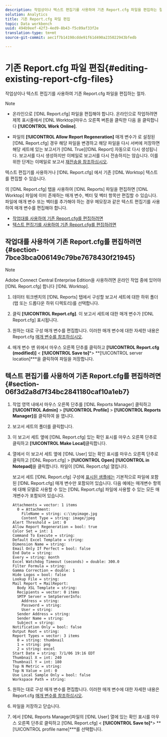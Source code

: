 ```yaml
---
description: 작업상이나 텍스트 편집기를 사용하여 기존 Report.cfg 파일을 편집하는 절차.
solution: Analytics
title: 기존 Report.cfg 파일 편집
topic: Data workbench
uuid: 494b9eef-42f3-4ed9-8b43-f5c09af33f2e
translation-type: tm+mt
source-git-commit: aec1f7b14198cdde91f61d490a235022943bfedb

---
```



# 기존 Report.cfg 파일 편집{#editing-existing-report-cfg-files}

작업상이나 텍스트 편집기를 사용하여 기존 Report.cfg 파일을 편집하는 절차.

>[!NOTE]
>
>* 온라인으로 [!DNL Report.cfg] 파일을 편집해야 합니다. 온라인으로 작업하려면 제목 표시줄에서 [!DNL Worktop]마우스 오른쪽 버튼을 클릭한 다음 을 클릭합니다 **[!UICONTROL Work Online]**.
   >
   >
* 파일의 **[!UICONTROL Allow Report Regeneration]** 매개 변수가 로 설정된 [!DNL Report.cfg] 경우 해당 파일을 변경하고 해당 파일을 다시 서버에 저장하면 해당 세트에 있는 보고서가 [!DNL True][!DNL Report] 자동으로 다시 생성됩니다. 보고서를 다시 생성하지만 이메일로 보고서를 다시 전송하지는 않습니다. 이를 위한 단계는 이메일로 보고서 [재전송을 참조하십시오](../../../../home/c-rpt-oview/c-work-rpt-sets/c-edit-ex-rpt-files/t-res-rpts-email.md#task-b0a21f1c925f4e5d82560581ae4cf607).
>



텍스트 편집기를 사용하거나 [!DNL Report.cfg] 에서 기존 [!DNL Worktop] 텍스트를 편집할 수 있습니다.

의 [!DNL Report.cfg] 탭을 사용하여 [!DNL Reports] 파일을 편집하면 [!DNL Worktop] 파일에 이미 존재하는 매개 변수, 벡터 및 벡터 항목만 편집할 수 있습니다. 파일에 매개 변수 또는 벡터를 추가해야 하는 경우 메모장과 같은 텍스트 편집기를 사용하여 매개 변수를 편집해야 합니다.

* [작업대를 사용하여 기존 Report.cfg를 편집하려면](../../../../home/c-rpt-oview/c-work-rpt-sets/c-edit-ex-rpt-files/c-edit-ex-rpt-files.md#section-7bce3bca006149c79be7678430f21945)
* [텍스트 편집기를 사용하여 기존 Report.cfg를 편집하려면](../../../../home/c-rpt-oview/c-work-rpt-sets/c-edit-ex-rpt-files/c-edit-ex-rpt-files.md#section-06f3d2a8d7f34bc2841180caf10a1eb7)

## 작업대를 사용하여 기존 Report.cfg를 편집하려면 {#section-7bce3bca006149c79be7678430f21945}

>[!NOTE]
>
>Adobe Connect Central Enterprise Edition을 사용하려면 온라인 작업 중에 있어야 [!DNL Report.cfg] 합니다 [!DNL Worktop].

1. 데이터 워크벤치의 [!DNL Reports] 탭에서 구성할 보고서 세트에 대한 하위 폴더(탭 또는 드롭다운 하위 디렉토리)를 선택합니다.
1. 클릭 **[!UICONTROL Report.cfg]**. 이 보고서 세트에 대한 매개 변수가 [!DNL Report.cfg] 표시됩니다.

1. 원하는 대로 구성 매개 변수를 편집합니다. 이러한 매개 변수에 대한 자세한 내용은 Report.cfg [매개 변수를 참조하십시오](../../../../home/c-rpt-oview/c-rpt-param-ref/c-rpt-param.md#concept-838e59d72d3f4cb29ee15f5c7eb0ceff).
1. 매개 변수 맨 위에서 마우스 오른쪽 단추를 클릭하고 **[!UICONTROL Report.cfg (modified)]** &lt; **[!UICONTROL Save to]***> **[!UICONTROL server location]***을 클릭하여 파일을 저장합니다.

## 텍스트 편집기를 사용하여 기존 Report.cfg를 편집하려면 {#section-06f3d2a8d7f34bc2841180caf10a1eb7}

1. 작업 영역 내에서 마우스 오른쪽 단추를 [!DNL Reports Manager] 클릭하고 **[!UICONTROL Admin]** > **[!UICONTROL Profile]** > **[!UICONTROL Reports Manager]**&#x200B;를 클릭하여 을 엽니다.

1. 보고서 세트의 폴더를 클릭합니다.
1. 이 보고서 세트 옆에 [!DNL Report.cfg] 있는 확인 표시를 마우스 오른쪽 단추로 클릭하고 **[!UICONTROL Make Local]**&#x200B;클릭합니다.

1. 열에서 이 보고서 세트 옆에 [!DNL User] 있는 확인 표시를 마우스 오른쪽 단추로 클릭하고 [!DNL Report.cfg] > **[!UICONTROL Open]** **[!UICONTROL in Notepad]**&#x200B;을 클릭합니다. 파일이 [!DNL Report.cfg] 열립니다.

   보고서 세트 [!DNL Report.cfg] 구성에 [표시된 샘플에는](../../../../home/c-rpt-oview/c-work-rpt-sets/t-create-rpt-set/t-config-rpt-set/t-config-rpt-set.md#task-cfb2fd0c28bc48c2acdd582fe0d670d0) 기본적으로 파일에 포함된 [!DNL Report.cfg] 매개 변수만 포함되어 있습니다. 다음 예에는 매개변수 항목에 대해 모델로 사용할 수 있는 [!DNL Report.cfg] 파일에 사용할 수 있는 모든 매개변수가 포함되어 있습니다.

   ```
   Attachments = vector: 1 items
     0 = Attachment:
       FileName = string: c:\\myimage.jpg
       Content Type = string: image/jpeg
   Alert Threshold = int: 0
   Allow Report Regeneration = bool: true
   Color Set = int: 1
   Command To Execute = string: 
   Default Excel Template = string: 
   Dimension Name = string: 
   Email Only If Perfect = bool: false
   End Date = string: 
   Every = string: month
   Excel Watchdog Timeout (seconds) = double: 300.0
   Filter Formula = string: 
   Gamma Correction = double: 1
   Hide Logos = bool: false
   Lookup File = string: 
   Mail Report = MailReport: 
     Body XSL Template = string: 
     Recipients = vector: 0 items
     SMTP Server = SmtpServerInfo: 
       Address = string: 
       Password = string: 
       User = string: 
     Sender Address = string: 
     Sender Name = string: 
     Subject = string: 
   Notification Only = bool: false
   Output Root = string: 
   Report Types = vector: 3 items
     0 = string: thumbnail
     1 = string: png
     2 = string: excel
   Start Date = string: 7/1/06 19:16 EDT
   Thumbnail X = int: 240
   Thumbnail Y = int: 180
   Top N Metric = string: 
   Top N Value = int: 0
   Use Local Sample Only = bool: false
   Workspace Path = string: 
   ```

1. 원하는 대로 구성 매개 변수를 편집합니다. 이러한 매개 변수에 대한 자세한 내용은 Report.cfg [매개 변수를 참조하십시오](../../../../home/c-rpt-oview/c-rpt-param-ref/c-rpt-param.md#concept-838e59d72d3f4cb29ee15f5c7eb0ceff).
1. 파일을 저장하고 닫습니다.
1. 에서 [!DNL Reports Manager]파일의 [!DNL User] 열에 있는 확인 표시를 마우스 오른쪽 단추로 클릭하고 [!DNL Report.cfg] &lt; **[!UICONTROL Save to]***> **[!UICONTROL profile name]***를 선택합니다.


